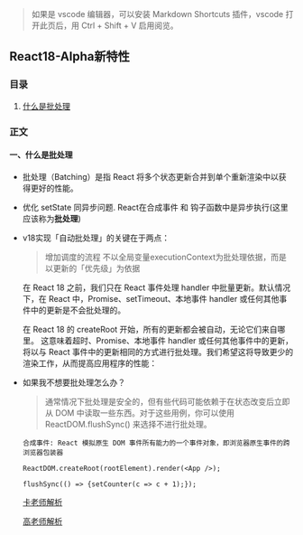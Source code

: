 > 如果是 vscode 编辑器，可以安装 Markdown Shortcuts 插件，vscode 打开此页后，用 Ctrl + Shift + V 启用阅览。

## React18-Alpha新特性

### 目录

1.  [什么是批处理](#1)


### 正文

#### <span id="1">一、什么是批处理</span>

- 批处理（Batching）是指 React 将多个状态更新合并到单个重新渲染中以获得更好的性能。
- 优化 setState 同异步问题. React在合成事件 和 钩子函数中是异步执行(这里应该称为**批处理**)

- v18实现「自动批处理」的关键在于两点：
  >增加调度的流程
  >不以全局变量executionContext为批处理依据，而是以更新的「优先级」为依据

  在 React 18 之前，我们只在 React 事件处理 handler 中批量更新。默认情况下，在 React 中，Promise、setTimeout、本地事件 handler 或任何其他事件中的更新是不会批处理的。

  在 React 18 的 createRoot 开始，所有的更新都会被自动，无论它们来自哪里。
  这意味着超时、Promise、本地事件 handler 或任何其他事件中的更新，将以与 React 事件中的更新相同的方式进行批处理。我们希望这将导致更少的渲染工作，从而提高应用程序的性能：

- 如果我不想要批处理怎么办？

  >通常情况下批处理是安全的，但有些代码可能依赖于在状态改变后立即从 DOM 中读取一些东西。对于这些用例，你可以使用 ReactDOM.flushSync() 来选择不进行批处理。


  `合成事件: React 模拟原生 DOM 事件所有能力的一个事件对象，即浏览器原生事件的跨浏览器包装器`

  `ReactDOM.createRoot(rootElement).render(<App />);`

  `flushSync(() => {setCounter(c => c + 1);});`

  [卡老师解析](https://cloud.tencent.com/developer/article/1843055)

  [高老师解析](https://juejin.cn/post/6983949906792693791#heading-8)
